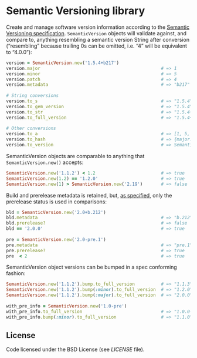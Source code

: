 # Semantic Versioning library

Create and manage software version information according to the [Semantic Versioning specification][semver]. `SemanticVersion` objects will validate against, and compare to, anything resembling a semantic version String after conversion (“resembling” because trailing 0s can be omitted, i.e. “4” will be equivalent to “4.0.0”):

```ruby
version = SemanticVersion.new('1.5.4+b217')
version.major                                              # => 1
version.minor                                              # => 5
version.patch                                              # => 4
version.metadata                                           # => "b217"
                                                           
# String conversions                                       
version.to_s                                               # => "1.5.4"
version.to_gem_version                                     # => "1.5.4"
version.to_str                                             # => "1.5.4+b217"
version.to_full_version                                    # => "1.5.4+b217"
                                                           
# Other conversions                                        
version.to_a                                               # => [1, 5, 4]
version.to_hash                                            # => {major: 1, minor: 5, patch: 4}
version.to_version                                         # => SemanticVersion
```

SemanticVersion objects are comparable to anything that `SemanticVersion.new()` accepts:

```ruby
SemanticVersion.new('1.1.2') < 1.2                         # => true
SemanticVersion.new(1.2) == '1.2.0'                        # => true
SemanticVersion.new(1) > SemanticVersion.new('2.19')       # => false
```

Build and prerelease metadata is retained, but, [as specified][semver], only the prerelease status is used in comparisons:

```ruby
bld = SemanticVersion.new('2.0+b.212')
bld.metadata                                               # => "b.212"
bld.prerelease?                                            # => false
bld == '2.0.0'                                             # => true
                                                           
pre = SemanticVersion.new('2.0-pre.1')                     
pre.metadata                                               # => "pre.1"
pre.prerelease?                                            # => true
pre  < 2                                                   # => true
```

SemanticVersion object versions can be bumped in a spec conforming fashion:

```ruby
SemanticVersion.new('1.1.2').bump.to_full_version          # => "1.1.3"
SemanticVersion.new('1.1.2').bump(:minor).to_full_version  # => "1.2.0"
SemanticVersion.new('1.1.2').bump(:major).to_full_version  # => "2.0.0"
                                                           
with_pre_info = SemanticVersion.new('1.0-pre')             
with_pre_info.to_full_version                              # => "1.0.0-pre"
with_pre_info.bump(:minor).to_full_version                 # => "1.1.0"
```

## License

Code licensed under the BSD License (see *LICENSE* file).

[semver]:  http://semver.org/
[semver2]: http://rubygems.org/gems/semver2 
[semantic_versioning]: http://rubygems.org/gems/semantic_versioning
